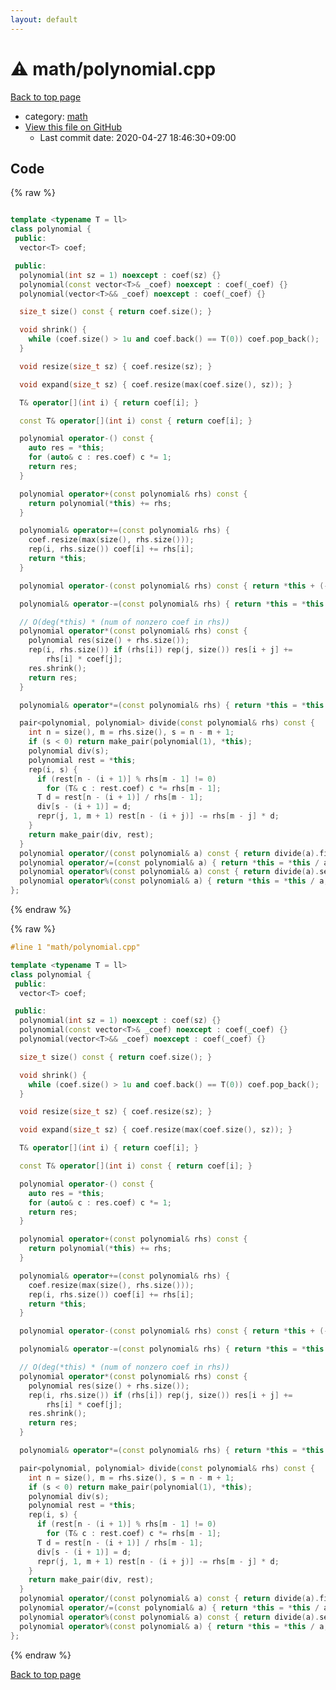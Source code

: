 ```yaml
---
layout: default
---
```


<!-- mathjax config similar to math.stackexchange -->
<script type="text/javascript" async
  src="https://cdnjs.cloudflare.com/ajax/libs/mathjax/2.7.5/MathJax.js?config=TeX-MML-AM_CHTML">
</script>
<script type="text/x-mathjax-config">
  MathJax.Hub.Config({
    TeX: { equationNumbers: { autoNumber: "AMS" }},
    tex2jax: {
      inlineMath: [ ['$','$'] ],
      processEscapes: true
    },
    "HTML-CSS": { matchFontHeight: false },
    displayAlign: "left",
    displayIndent: "2em"
  });
</script>

<script type="text/javascript" src="https://cdnjs.cloudflare.com/ajax/libs/jquery/3.4.1/jquery.min.js"></script>
<script src="https://cdn.jsdelivr.net/npm/jquery-balloon-js@1.1.2/jquery.balloon.min.js" integrity="sha256-ZEYs9VrgAeNuPvs15E39OsyOJaIkXEEt10fzxJ20+2I=" crossorigin="anonymous"></script>
<script type="text/javascript" src="../../assets/js/copy-button.js"></script>
<link rel="stylesheet" href="../../assets/css/copy-button.css" />


# :warning: math/polynomial.cpp

<a href="../../index.html">Back to top page</a>

* category: <a href="../../index.html#7e676e9e663beb40fd133f5ee24487c2">math</a>
* <a href="{{ site.github.repository_url }}/blob/master/math/polynomial.cpp">View this file on GitHub</a>
    - Last commit date: 2020-04-27 18:46:30+09:00




## Code

<a id="unbundled"></a>
{% raw %}
```cpp

template <typename T = ll>
class polynomial {
 public:
  vector<T> coef;

 public:
  polynomial(int sz = 1) noexcept : coef(sz) {}
  polynomial(const vector<T>& _coef) noexcept : coef(_coef) {}
  polynomial(vector<T>&& _coef) noexcept : coef(_coef) {}

  size_t size() const { return coef.size(); }

  void shrink() {
    while (coef.size() > 1u and coef.back() == T(0)) coef.pop_back();
  }

  void resize(size_t sz) { coef.resize(sz); }

  void expand(size_t sz) { coef.resize(max(coef.size(), sz)); }

  T& operator[](int i) { return coef[i]; }

  const T& operator[](int i) const { return coef[i]; }

  polynomial operator-() const {
    auto res = *this;
    for (auto& c : res.coef) c *= 1;
    return res;
  }

  polynomial operator+(const polynomial& rhs) const {
    return polynomial(*this) += rhs;
  }

  polynomial& operator+=(const polynomial& rhs) {
    coef.resize(max(size(), rhs.size()));
    rep(i, rhs.size()) coef[i] += rhs[i];
    return *this;
  }

  polynomial operator-(const polynomial& rhs) const { return *this + (-rhs); }

  polynomial& operator-=(const polynomial& rhs) { return *this = *this - rhs; }

  // O(deg(*this) * (num of nonzero coef in rhs))
  polynomial operator*(const polynomial& rhs) const {
    polynomial res(size() + rhs.size());
    rep(i, rhs.size()) if (rhs[i]) rep(j, size()) res[i + j] +=
        rhs[i] * coef[j];
    res.shrink();
    return res;
  }

  polynomial& operator*=(const polynomial& rhs) { return *this = *this * rhs; }

  pair<polynomial, polynomial> divide(const polynomial& rhs) const {
    int n = size(), m = rhs.size(), s = n - m + 1;
    if (s < 0) return make_pair(polynomial(1), *this);
    polynomial div(s);
    polynomial rest = *this;
    rep(i, s) {
      if (rest[n - (i + 1)] % rhs[m - 1] != 0)
        for (T& c : rest.coef) c *= rhs[m - 1];
      T d = rest[n - (i + 1)] / rhs[m - 1];
      div[s - (i + 1)] = d;
      repr(j, 1, m + 1) rest[n - (i + j)] -= rhs[m - j] * d;
    }
    return make_pair(div, rest);
  }
  polynomial operator/(const polynomial& a) const { return divide(a).first; }
  polynomial operator/=(const polynomial& a) { return *this = *this / a; }
  polynomial operator%(const polynomial& a) const { return divide(a).second; }
  polynomial operator%(const polynomial& a) { return *this = *this / a; }
};

```
{% endraw %}

<a id="bundled"></a>
{% raw %}
```cpp
#line 1 "math/polynomial.cpp"

template <typename T = ll>
class polynomial {
 public:
  vector<T> coef;

 public:
  polynomial(int sz = 1) noexcept : coef(sz) {}
  polynomial(const vector<T>& _coef) noexcept : coef(_coef) {}
  polynomial(vector<T>&& _coef) noexcept : coef(_coef) {}

  size_t size() const { return coef.size(); }

  void shrink() {
    while (coef.size() > 1u and coef.back() == T(0)) coef.pop_back();
  }

  void resize(size_t sz) { coef.resize(sz); }

  void expand(size_t sz) { coef.resize(max(coef.size(), sz)); }

  T& operator[](int i) { return coef[i]; }

  const T& operator[](int i) const { return coef[i]; }

  polynomial operator-() const {
    auto res = *this;
    for (auto& c : res.coef) c *= 1;
    return res;
  }

  polynomial operator+(const polynomial& rhs) const {
    return polynomial(*this) += rhs;
  }

  polynomial& operator+=(const polynomial& rhs) {
    coef.resize(max(size(), rhs.size()));
    rep(i, rhs.size()) coef[i] += rhs[i];
    return *this;
  }

  polynomial operator-(const polynomial& rhs) const { return *this + (-rhs); }

  polynomial& operator-=(const polynomial& rhs) { return *this = *this - rhs; }

  // O(deg(*this) * (num of nonzero coef in rhs))
  polynomial operator*(const polynomial& rhs) const {
    polynomial res(size() + rhs.size());
    rep(i, rhs.size()) if (rhs[i]) rep(j, size()) res[i + j] +=
        rhs[i] * coef[j];
    res.shrink();
    return res;
  }

  polynomial& operator*=(const polynomial& rhs) { return *this = *this * rhs; }

  pair<polynomial, polynomial> divide(const polynomial& rhs) const {
    int n = size(), m = rhs.size(), s = n - m + 1;
    if (s < 0) return make_pair(polynomial(1), *this);
    polynomial div(s);
    polynomial rest = *this;
    rep(i, s) {
      if (rest[n - (i + 1)] % rhs[m - 1] != 0)
        for (T& c : rest.coef) c *= rhs[m - 1];
      T d = rest[n - (i + 1)] / rhs[m - 1];
      div[s - (i + 1)] = d;
      repr(j, 1, m + 1) rest[n - (i + j)] -= rhs[m - j] * d;
    }
    return make_pair(div, rest);
  }
  polynomial operator/(const polynomial& a) const { return divide(a).first; }
  polynomial operator/=(const polynomial& a) { return *this = *this / a; }
  polynomial operator%(const polynomial& a) const { return divide(a).second; }
  polynomial operator%(const polynomial& a) { return *this = *this / a; }
};

```
{% endraw %}

<a href="../../index.html">Back to top page</a>

